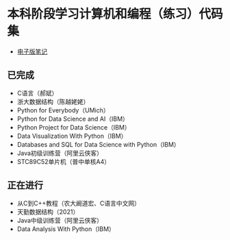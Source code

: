 # 本科阶段学习计算机和编程（练习）代码集

- [电子版笔记](https://bezhuang.vercel.app/%E8%AE%A1%E7%AE%97%E6%9C%BA%E4%B8%93%E4%B8%9A%E5%AD%A6%E4%B9%A0%E6%94%BB%E7%95%A5/)

## 已完成
- C语言（郝斌）
- 浙大数据结构（陈越姥姥）
- Python for Everybody（UMich）
- Python for Data Science and AI（IBM）
- Python Project for Data Science（IBM）
- Data Visualization With Python（IBM）
- Databases and SQL for Data Science with Python（IBM）
- Java初级训练营（阿里云侠客）
- STC89C52单片机（普中单核A4）

## 正在进行

- 从C到C++教程（农大阚道宏、C语言中文网）
- 天勤数据结构（2021）
- Java中级训练营（阿里云侠客）
- Data Analysis With Python（IBM）
